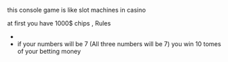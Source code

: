 this console game is like slot machines in casino 

at first you have 1000$ chips ,
<bold>Rules </bold>
<ul>
<li></li>
<li>if your numbers will be 7 (All three numbers will be 7) you win 10 tomes of your betting money </li>

</ul>

